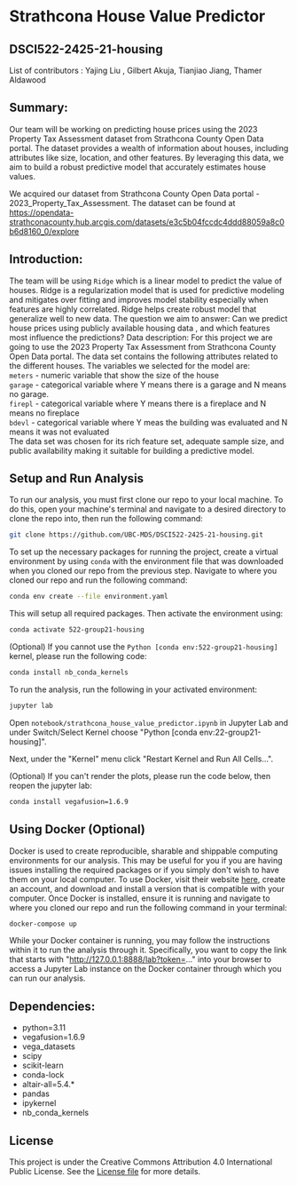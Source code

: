 # Strathcona House Value Predictor
## DSCI522-2425-21-housing

List of contributors : Yajing Liu , Gilbert Akuja, Tianjiao Jiang, Thamer Aldawood 

## Summary: 

Our team will be working on predicting house prices using the 2023 Property Tax Assessment dataset from Strathcona County Open Data portal. The dataset provides a wealth of information about houses, including attributes like size, location, and other features. By leveraging this data, we aim to build a robust predictive model that accurately estimates house values.

We acquired our dataset from Strathcona County Open Data portal - 2023_Property_Tax_Assessment. The dataset can be found at 
https://opendata-strathconacounty.hub.arcgis.com/datasets/e3c5b04fccdc4ddd88059a8c0b6d8160_0/explore

## Introduction:

The team will be using `Ridge` which is a linear model to predict the value of houses. Ridge is a regularization model that is used for predictive modeling and mitigates over fitting and improves model stability especially when features are highly correlated. Ridge helps create robust model that generalize well to new data.
The question we aim to answer: Can we predict house prices using publicly available housing data , and which features most influence the predictions?
Data description: For this project we are going to use the  2023 Property Tax Assessment from Strathcona County Open Data portal. The data set contains the following attributes related to the different houses. The variables we selected for the model are: <br>
                `meters` - numeric variable that show the size of the house <br>
                `garage` - categorical variable where Y means there is a garage and N means no garage. <br>
                `firepl` - categorical variable where Y means there is a fireplace and N means no fireplace<br>
                `bdevl` - categorical variable where Y meas the building was evaluated and N means it was not evaluated<br>
The data set was chosen for its rich feature set, adequate sample size, and public availability making it suitable for building a predictive model.

## Setup and Run Analysis
To run our analysis, you must first clone our repo to your local machine. To do this, open your machine's terminal and navigate to a desired directory to clone the repo into, then run the following command:
```bash
git clone https://github.com/UBC-MDS/DSCI522-2425-21-housing.git
```

To set up the necessary packages for running the project, create a virtual environment by using `conda` with the environment file that was downloaded when you cloned our repo from the previous step. Navigate to where you cloned our repo and run the following command:
```bash
conda env create --file environment.yaml
```
This will setup all required packages.
Then activate the environment using:
```bash
conda activate 522-group21-housing
```
(Optional) If you cannot use the `Python [conda env:522-group21-housing]` kernel, please run the following code:
```bash
conda install nb_conda_kernels
```

To run the analysis, run the following in your activated environment:
```bash
jupyter lab
```
Open `notebook/strathcona_house_value_predictor.ipynb` in Jupyter Lab and under Switch/Select Kernel choose "Python [conda env:22-group21-housing]".

Next, under the "Kernel" menu click "Restart Kernel and Run All Cells...".

(Optional) If you can't render the plots, please run the code below, then reopen the jupyter lab:
```bash
conda install vegafusion=1.6.9
```

## Using Docker (Optional)
Docker is used to create reproducible, sharable and shippable computing environments for our analysis. This may be useful for you if you are having issues installing the required packages or if you simply don't wish to have them on your local computer.
To use Docker, visit their website [here](https://www.docker.com/), create an account, and download and install a version that is compatible with your computer. 
Once Docker is installed, ensure it is running and navigate to where you cloned our repo and run the following command in your terminal:
```bash
docker-compose up
```
While your Docker container is running, you may follow the instructions within it to run the analysis through it. Specifically, you want to copy the link that starts with "http://127.0.0.1:8888/lab?token=..." into your browser to access a Jupyter Lab instance on the Docker container through which you can run our analysis.

## Dependencies:
  - python=3.11
  - vegafusion=1.6.9
  - vega_datasets
  - scipy
  - scikit-learn
  - conda-lock
  - altair-all=5.4.*
  - pandas
  - ipykernel
  - nb_conda_kernels

## License
This project is under the Creative Commons Attribution 4.0 International Public License. See the [License file](https://github.com/UBC-MDS/DSCI522-2425-21-housing/blob/main/LICENSE.md) for more details.
 
